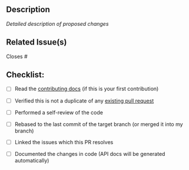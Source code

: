 ## Description

_Detailed description of proposed changes_

## Related Issue(s)

Closes #<!-- issue number-->

## Checklist:

- [ ] Read the [contributing docs](../CONTRIBUTING.md) (if this is your first contribution)
- [ ] Verified this is not a duplicate of any [existing pull request](https://github.com/CryptoPlayzone/mindblitz_contracts/pulls)

- [ ] Performed a self-review of the code
- [ ] Rebased to the last commit of the target branch (or merged it into my branch)
- [ ] Linked the issues which this PR resolves
- [ ] Documented the changes in code (API docs will be generated automatically)

<!-- _Note: If your changes are small and straightforward, you may skip the creation of an issue beforehand and remove this section. However, for medium-to-large changes, it is recommended to have an open issue for discussion and approval prior to submitting a pull request._-->
